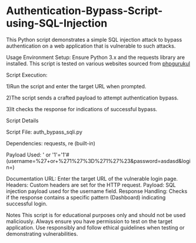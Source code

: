 # Authentication-Bypass-Script-using-SQL-Injection
This Python script demonstrates a simple SQL injection attack to bypass authentication on a web application that is vulnerable to such attacks.


Usage
Environment Setup: Ensure Python 3.x and the requests library are installed. This script is tested on various websites sourced from [phpgurukul](https://phpgurukul.com/)

Script Execution:

1)Run the script and enter the target URL when prompted.

2)The script sends a crafted payload to attempt authentication bypass.

3)It checks the response for indications of successful bypass.


Script Details

Script File: auth_bypass_sqli.py


Dependencies: requests, re (built-in)


Payload Used: ' or '1'='1'# (username=%27+or+%271%27%3D%271%27%23&password=asdasd&login=)

Documentation
URL: Enter the target URL of the vulnerable login page.
Headers: Custom headers are set for the HTTP request.
Payload: SQL injection payload used for the username field.
Response Handling: Checks if the response contains a specific pattern (Dashboard) indicating successful login.

Notes
This script is for educational purposes only and should not be used maliciously.
Always ensure you have permission to test on the target application.
Use responsibly and follow ethical guidelines when testing or demonstrating vulnerabilities.
